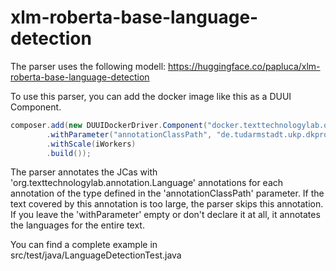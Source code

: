 # xlm-roberta-base-language-detection

The parser uses the following modell:
https://huggingface.co/papluca/xlm-roberta-base-language-detection

To use this parser, you can add the docker image like this as a DUUI Component.
```java
composer.add(new DUUIDockerDriver.Component("docker.texttechnologylab.org/xlm-roberta-base-language-detection:latest")
        .withParameter("annotationClassPath", "de.tudarmstadt.ukp.dkpro.core.api.segmentation.type.Sentence")
        .withScale(iWorkers)
        .build());
```

The parser annotates the JCas with 'org.texttechnologylab.annotation.Language' annotations for each annotation of the type defined in the 'annotationClassPath' parameter.
If the text covered by this annotation is too large, the parser skips this annotation.
If you leave the 'withParameter' empty or don't declare it at all, it annotates the languages for the entire text.

You can find a complete example in src/test/java/LanguageDetectionTest.java
